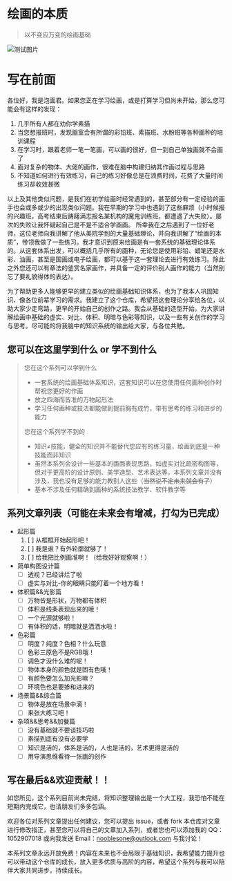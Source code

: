 # 绘画的本质
> 以不变应万变的绘画基础

![测试图片](https://raw.githubusercontent.com/nooblesone/How-To-Draw-Anything-The-Essence-Of-Draw/main/images/test.png "测试图片")

# 写在前面

各位好，我是泡面君。如果您正在学习绘画，或是打算学习但尚未开始，那么您可能会有这样的发现：
1. 几乎所有人都在劝你学素描
2. 当您想报班时，发现画室会有所谓的彩铅班、素描班、水粉班等各种画种的培训课程
3. 在学习时，跟着老师一笔一笔画，可以画的很好，但一到自己单独画就不会画了
4. 面对复杂的物体、大佬的画作，很难在脑中构建归纳其作画过程与思路
5. 不知道如何进行有效练习，自己的练习好像总是在浪费时间，花费了大量时间练习却收效甚微
   
以上及其他类似问题，是我们在初学绘画时经常遇到的，甚至部分有一定经验的画手也会或多或少的出现类似问题。我在早期的学习中也遇到了这些麻烦（小时候报的兴趣班，高考结束后踌躇满志报名某机构的魔鬼训练班，都遭遇了大失败）。屡次的失败让我怀疑起自己是不是不适合学画画。
所幸我在之后遇到了一位好老师，这位老师向我讲解了他从美院学到的大量基础理论，并向我讲解了“绘画的本质”，带领我做了一些练习。我才意识到原来绘画是有一套系统的基础理论体系的。从这套体系出发，可以概括几乎所有的画种，无论您是使用彩铅、蜡笔还是水彩、油画，甚至是国画或电子绘画，都可以基于这一套理论去进行有效练习。除此之外您还可以有章法的鉴赏名家画作，并具备一定的评价别人画作的能力（当然别忘了要礼貌得体的表达）。

为了帮助更多人能够更早的建立类似的绘画基础知识体系，也为了我本人巩固知识、像各位前辈学习的需求。我建立了这个仓库，希望把这套理论分享给各位，以助大家少走弯路，更早的开始自己的创作之路。我会从基础的造型开始，为大家讲解绘画中基础的虚实、对比、体积、明暗与色彩等知识，以及一些有关创作的学习与思考。尽可能的将我脑中的知识系统的输出给大家，与各位共勉。

## 您可以在这里学到什么 or 学不到什么
> 您在这个系列可以学到什么
> - 一套系统的绘画基础体系知识，这套知识可以在您使用任何画种创作时帮祝您更好的作画
> - 放之四海而皆准的万物起形法
> - 学习任何画种或技法都能做到提前胸有成竹，带有思考的练习和进步的能力
>
> 您在这个系列学不到的
> - 知识≠技能，健全的知识并不能替代您应有的练习量，绘画到底是一种技能而非知识
> - 虽然本系列会设计一些基本的画面表现思路，如虚实对比疏密构图等，但对于更高阶的设计原则、美学造型、艺术表达等，本系列文章并没有涉及，我也没有足够的能力教别人这些（~~当然说不定未来就会有了~~）
> - 基本不涉及任何精确到画种的系统技法教学、软件教学等

## 系列文章列表（可能在未来会有增减，打勾为已完成）

- 起形篇
   1. [ ] 从框框开始起形吧！
   2. [ ] 我是谁？有外轮廓就够了！
   3. [ ] 给我把比例画准啊！（给我好好观察啊！）
- 简单构图设计篇
  - [ ] 透视？已经讲烂了啦
  - [ ] 虚实与对比-你的眼睛只能盯着一个地方看！
- 体积篇&&光影篇
  - [ ] 万物皆是形状，万物都有体积
  - [ ] 体积是线条表现出来的哦！
  - [ ] 一个光源就够啦！
  - [ ] 有体积的话，明暗就是洒洒水啦！
- 色彩篇
  - [ ] 明度？纯度？色相？什么玩意
  - [ ] 色彩三原色不是RGB哦！
  - [ ] 调色才没什么难的呢！
  - [ ] 物体本身的颜色就是固有色哦！
  - [ ] 有颜色要怎么加光影嘛？
  - [ ] 环境色也是要掺和进来的
- 场景篇&&综合篇
  - [ ] 物体是放在场景中滴！
  - [ ] 来张大练习吧！
- 杂项&&思考&&加餐篇
  - [ ] 没有基础就不要谈技巧啦
  - [ ] 素描到底有没有必要学
  - [ ] 知识是活的，体系是活的，人也是活的，艺术更得是活的
  - [ ] 用导演思维看待一张画的创作

## 写在最后&&欢迎贡献！！
如您所见，这个系列目前尚未完结，将知识整理输出是一个大工程，我恐怕不能在短期内完成它，也请朋友们多多包涵。

欢迎各位对系列文章提出任何建议，您可以提出 issue，或者 fork 本仓库对文章进行修改指正，甚至您可以将自己的文章加入系列，或者您也可以添加我的 QQ：1052907018 或向我发送 Email：nooblesone@outlook.com 与我讨论！

本系列文章永远开放免费！内容在未来也不会局限于基础知识，我希望能力提升也可以带动这个仓库的成长，放入更多优质与高阶的内容，希望这个系列与我可以陪伴大家共同进步，持续成长。